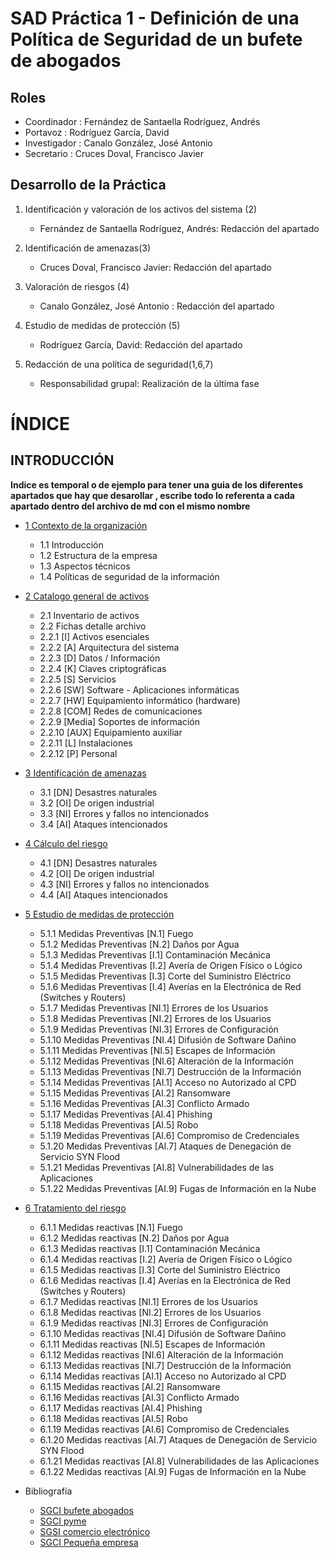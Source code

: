 # SAD Práctica 1 - Definición de una Política de Seguridad de un bufete de abogados

## Roles
- Coordinador : Fernández de Santaella Rodríguez, Andrés
- Portavoz : Rodríguez García, David
- Investigador : Canalo González, José Antonio 
- Secretario : Cruces Doval, Francisco Javier

## Desarrollo de la Práctica
1. Identificación y valoración de los activos del sistema (2)
    - Fernández de Santaella Rodríguez, Andrés: Redacción del apartado
2. Identificación de amenazas(3)
    - Cruces Doval, Francisco Javier: Redacción del apartado
3. Valoración de riesgos (4)
    - Canalo González, José Antonio : Redacción del apartado
4. Estudio de medidas de protección (5)
    - Rodríguez García, David: Redacción del apartado


5. Redacción de una política de seguridad(1,6,7)
    - Responsabilidad grupal: Realización de la última fase

# ÍNDICE

## INTRODUCCIÓN


**Indice es temporal o de ejemplo para tener una guia de los diferentes apartados que hay que desarollar , escribe todo lo referenta a cada apartado dentro del archivo de md con el mismo nombre** 

- [1 Contexto de la organización](ArchivosMD/Contexto%20de%20la%20organización.md)
    -  1.1 Introducción
    -  1.2 Estructura de la empresa
    -  1.3 Aspectos técnicos
    -  1.4 Políticas de seguridad de la información

- [2 Catalogo general de activos](ArchivosMD/Catalogo%20general%20de%20activos.md)
    - 2.1 Inventario de activos
    - 2.2 Fichas detalle archivo
    - 2.2.1 [I] Activos esenciales
    - 2.2.2 [A] Arquitectura del sistema
    - 2.2.3 [D] Datos / Información
    - 2.2.4 [K] Claves criptográficas
    - 2.2.5 [S] Servicios
    - 2.2.6 [SW] Software - Aplicaciones informáticas
    - 2.2.7 [HW] Equipamiento informático (hardware)
    - 2.2.8 [COM] Redes de comunicaciones
    - 2.2.9 [Media] Soportes de información
    - 2.2.10 [AUX] Equipamiento auxiliar
    - 2.2.11 [L] Instalaciones
    - 2.2.12 [P] Personal

- [3 Identificación de amenazas](ArchivosMD/Identificación%20de%20amenazas.md)
    - 3.1 [DN] Desastres naturales
    - 3.2 [OI] De origen industrial
    - 3.3 [NI] Errores y fallos no intencionados
    - 3.4 [AI] Ataques intencionados

- [4 Cálculo del riesgo](ArchivosMD/Cálculo%20del%20riesgo.md)
    - 4.1 [DN] Desastres naturales
    - 4.2 [OI] De origen industrial
    - 4.3 [NI] Errores y fallos no intencionados
    - 4.4 [AI] Ataques intencionados

- [5 Estudio de medidas de protección](ArchivosMD/Evaluación%20de%20salvaguardas.md) 
    - 5.1.1 Medidas Preventivas [N.1] Fuego
    - 5.1.2 Medidas Preventivas [N.2] Daños por Agua
    - 5.1.3 Medidas Preventivas [I.1] Contaminación Mecánica
    - 5.1.4 Medidas Preventivas [I.2] Avería de Origen Físico o Lógico
    - 5.1.5 Medidas Preventivas [I.3] Corte del Suministro Eléctrico
    - 5.1.6 Medidas Preventivas [I.4] Averías en la Electrónica de Red (Switches y Routers)
    - 5.1.7 Medidas Preventivas [NI.1] Errores de los Usuarios
    - 5.1.8 Medidas Preventivas [NI.2] Errores de los Usuarios
    - 5.1.9 Medidas Preventivas [NI.3] Errores de Configuración
    - 5.1.10 Medidas Preventivas [NI.4] Difusión de Software Dañino
    - 5.1.11 Medidas Preventivas [NI.5] Escapes de Información
    - 5.1.12 Medidas Preventivas [NI.6] Alteración de la Información
    - 5.1.13 Medidas Preventivas [NI.7] Destrucción de la Información
    - 5.1.14 Medidas Preventivas [AI.1] Acceso no Autorizado al CPD
    - 5.1.15 Medidas Preventivas [AI.2] Ransomware
    - 5.1.16 Medidas Preventivas [AI.3] Conflicto Armado
    - 5.1.17 Medidas Preventivas [AI.4] Phishing
    - 5.1.18 Medidas Preventivas [AI.5] Robo
    - 5.1.19 Medidas Preventivas [AI.6] Compromiso de Credenciales
    - 5.1.20 Medidas Preventivas [AI.7] Ataques de Denegación de Servicio SYN Flood
    - 5.1.21 Medidas Preventivas [AI.8] Vulnerabilidades de las Aplicaciones
    - 5.1.22 Medidas Preventivas [AI.9] Fugas de Información en la Nube

- [6 Tratamiento del riesgo](ArchivosMD/Tratamiento%20del%20riesgo.md)
    - 6.1.1 Medidas  reactivas  [N.1] Fuego
    - 6.1.2 Medidas  reactivas  [N.2] Daños por Agua
    - 6.1.3 Medidas  reactivas  [I.1] Contaminación Mecánica
    - 6.1.4 Medidas  reactivas  [I.2] Avería de Origen Físico o Lógico
    - 6.1.5 Medidas  reactivas  [I.3] Corte del Suministro Eléctrico
    - 6.1.6 Medidas  reactivas  [I.4] Averías en la Electrónica de Red (Switches y Routers)
    - 6.1.7 Medidas  reactivas  [NI.1] Errores de los Usuarios
    - 6.1.8 Medidas  reactivas  [NI.2] Errores de los Usuarios
    - 6.1.9 Medidas  reactivas  [NI.3] Errores de Configuración
    - 6.1.10 Medidas reactivas  [NI.4] Difusión de Software Dañino
    - 6.1.11 Medidas reactivas  [NI.5] Escapes de Información
    - 6.1.12 Medidas reactivas  [NI.6] Alteración de la Información
    - 6.1.13 Medidas reactivas  [NI.7] Destrucción de la Información
    - 6.1.14 Medidas reactivas  [AI.1] Acceso no Autorizado al CPD
    - 6.1.15 Medidas reactivas  [AI.2] Ransomware
    - 6.1.16 Medidas reactivas  [AI.3] Conflicto Armado
    - 6.1.17 Medidas reactivas  [AI.4] Phishing
    - 6.1.18 Medidas reactivas  [AI.5] Robo
    - 6.1.19 Medidas reactivas  [AI.6] Compromiso de Credenciales
    - 6.1.20 Medidas reactivas  [AI.7] Ataques de Denegación de Servicio SYN Flood
    - 6.1.21 Medidas reactivas  [AI.8] Vulnerabilidades de las Aplicaciones
    - 6.1.22 Medidas reactivas  [AI.9] Fugas de Información en la Nube




- Bibliografía 
    - [SGCI bufete abogados](https://rua.ua.es/dspace/bitstream/10045/96787/1/Desarrollo_del_Plan_Director_de_Seguridad_para_un_bufete_Peco_Moreno_Agustin.pdf)
    - [SGCI pyme](https://rua.ua.es/dspace/bitstream/10045/102087/1/Esquema_Director_de_Seguridad_para_Empresas_pymes_d_Diaz_Perez_Juan_Salvador.pdf)
    - [SGSI comercio electrónico](https://rua.ua.es/dspace/bitstream/10045/135228/1/Diseno_y_desarrollo_del_SGSI_para_una_empresa_de_ecommerce_Amaro_Perez_Paola.pdf)
    - [SGCI Pequeña empresa](https://educacionadistancia.juntadeandalucia.es/centros/sevilla/pluginfile.php/515326/mod_resource/content/1/48ca15671b800.pdf)
